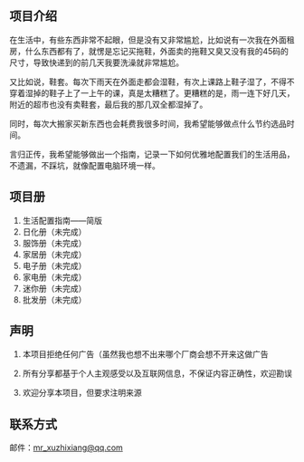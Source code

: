 ## 项目介绍

在生活中，有些东西非常不起眼，但是没有又非常尴尬，比如说有一次我在外面租房，什么东西都有了，就愣是忘记买拖鞋，外面卖的拖鞋又臭又没有我的45码的尺寸，导致快递到的前几天我要洗澡就非常尴尬。

又比如说，鞋套。每次下雨天在外面走都会湿鞋，有次上课路上鞋子湿了，不得不穿着湿掉的鞋子上了一上午的课，真是太糟糕了。更糟糕的是，雨一连下好几天，附近的超市也没有卖鞋套，最后我的那几双全都湿掉了。

同时，每次大搬家买新东西也会耗费我很多时间，我希望能够做点什么节约选品时间。

言归正传，我希望能够做出一个指南，记录一下如何优雅地配置我们的生活用品，不遗漏，不踩坑，就像配置电脑环境一样。

## 项目册

1. 生活配置指南——简版
2. 日化册（未完成）
3. 服饰册（未完成）
4. 家居册（未完成）
5. 电子册（未完成）
6. 家电册（未完成）
7. 迷你册（未完成）
8. 批发册（未完成）

## 声明

1. 本项目拒绝任何广告（虽然我也想不出来哪个厂商会想不开来这做广告

2. 所有分享都基于个人主观感受以及互联网信息，不保证内容正确性，欢迎勘误
3. 欢迎分享本项目，但要求注明来源

## 联系方式

邮件：mr_xuzhixiang@qq.com

